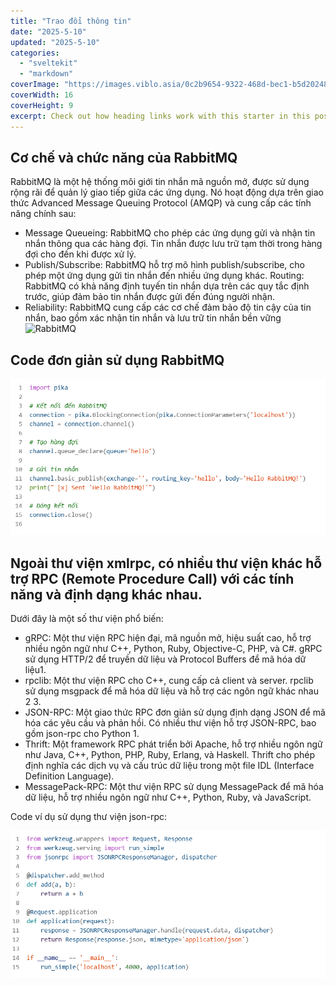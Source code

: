 ```yaml
---
title: "Trao đổi thông tin"
date: "2025-5-10"
updated: "2025-5-10"
categories:
  - "sveltekit"
  - "markdown"
coverImage: "https://images.viblo.asia/0c2b9654-9322-468d-bec1-b5d202480cee.png"
coverWidth: 16
coverHeight: 9
excerpt: Check out how heading links work with this starter in this post.
---
```


## Cơ chế và chức năng của RabbitMQ
RabbitMQ là một hệ thống môi giới tin nhắn mã nguồn mở, được sử dụng rộng rãi để quản lý giao tiếp giữa các ứng dụng. Nó hoạt động dựa trên giao thức Advanced Message Queuing Protocol (AMQP) và cung cấp các tính năng chính sau:  

- Message Queueing: RabbitMQ cho phép các ứng dụng gửi và nhận tin nhắn thông qua các hàng đợi. Tin nhắn được lưu trữ tạm thời trong hàng đợi cho đến khi được xử lý.
- Publish/Subscribe: RabbitMQ hỗ trợ mô hình publish/subscribe, cho phép một ứng dụng gửi tin nhắn đến nhiều ứng dụng khác.
Routing: RabbitMQ có khả năng định tuyến tin nhắn dựa trên các quy tắc định trước, giúp đảm bảo tin nhắn được gửi đến đúng người nhận.
- Reliability: RabbitMQ cung cấp các cơ chế đảm bảo độ tin cậy của tin nhắn, bao gồm xác nhận tin nhắn và lưu trữ tin nhắn bền vững  
![RabbitMQ](https://images.viblo.asia/9ef61449-fbed-436a-bd89-7e39ec5dbb50.png)

## Code đơn giản sử dụng RabbitMQ
![Code](/images/coderabit.png)

## Ngoài thư viện xmlrpc, có nhiều thư viện khác hỗ trợ RPC (Remote Procedure Call) với các tính năng và định dạng khác nhau.
Dưới đây là một số thư viện phổ biến:

- gRPC: Một thư viện RPC hiện đại, mã nguồn mở, hiệu suất cao, hỗ trợ nhiều ngôn ngữ như C++, Python, Ruby, Objective-C, PHP, và C#. gRPC sử dụng HTTP/2 để truyền dữ liệu và Protocol Buffers để mã hóa dữ liệu1.
- rpclib: Một thư viện RPC cho C++, cung cấp cả client và server. rpclib sử dụng msgpack để mã hóa dữ liệu và hỗ trợ các ngôn ngữ khác nhau 2 3.
- JSON-RPC: Một giao thức RPC đơn giản sử dụng định dạng JSON để mã hóa các yêu cầu và phản hồi. Có nhiều thư viện hỗ trợ JSON-RPC, bao gồm json-rpc cho Python 1.
- Thrift: Một framework RPC phát triển bởi Apache, hỗ trợ nhiều ngôn ngữ như Java, C++, Python, PHP, Ruby, Erlang, và Haskell. Thrift cho phép định nghĩa các dịch vụ và cấu trúc dữ liệu trong một file IDL (Interface Definition Language).
- MessagePack-RPC: Một thư viện RPC sử dụng MessagePack để mã hóa dữ liệu, hỗ trợ nhiều ngôn ngữ như C++, Python, Ruby, và JavaScript.  

Code ví dụ sử dụng thư viện json-rpc:  

![Code](/images/json.png)